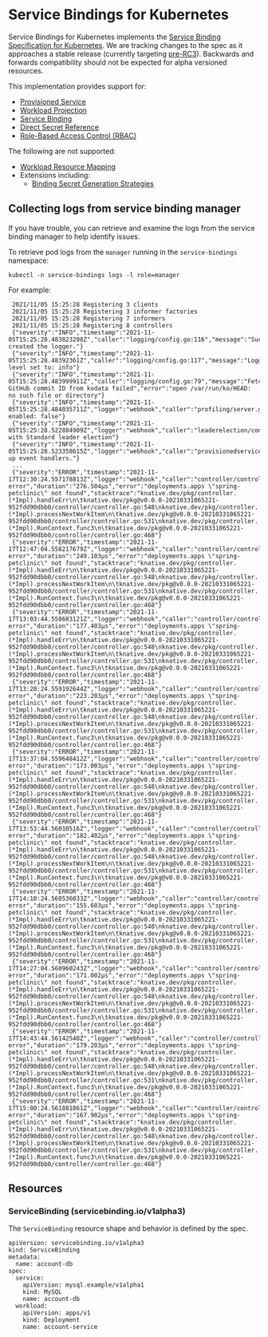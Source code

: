 # Service Bindings for Kubernetes

Service Bindings for Kubernetes implements the [Service Binding Specification for Kubernetes](https://github.com/k8s-service-bindings/spec). We are tracking changes to the spec as it approaches a stable release (currently targeting [pre-RC3](https://github.com/k8s-service-bindings/spec/tree/12a9f2e376c50f051cc9aa913443bdecb0a24a01)). Backwards and forwards compatibility should not be expected for alpha versioned resources.

This implementation provides support for:

- [Provisioned Service](https://github.com/k8s-service-bindings/spec/tree/12a9f2e376c50f051cc9aa913443bdecb0a24a01#provisioned-service)
- [Workload Projection](https://github.com/k8s-service-bindings/spec/tree/12a9f2e376c50f051cc9aa913443bdecb0a24a01#workload-projection)
- [Service Binding](https://github.com/k8s-service-bindings/spec/tree/12a9f2e376c50f051cc9aa913443bdecb0a24a01#service-binding)
- [Direct Secret Reference](https://github.com/k8s-service-bindings/spec/tree/12a9f2e376c50f051cc9aa913443bdecb0a24a01#direct-secret-reference)
- [Role-Based Access Control (RBAC)](https://github.com/k8s-service-bindings/spec/tree/12a9f2e376c50f051cc9aa913443bdecb0a24a01#role-based-access-control-rbac)

The following are not supported:

- [Workload Resource Mapping](https://github.com/k8s-service-bindings/spec/tree/12a9f2e376c50f051cc9aa913443bdecb0a24a01#workload-resource-mapping)
- Extensions including:
  - [Binding Secret Generation Strategies](https://github.com/k8s-service-bindings/spec/tree/12a9f2e376c50f051cc9aa913443bdecb0a24a01#binding-secret-generation-strategies)

## Collecting logs from service binding manager

If you have trouble, you can retrieve and examine the logs from the service binding manager to help identify issues.

To retrieve pod logs from the `manager` running in the `service-bindings` namespace:

  ```
  kubectl -n service-bindings logs -l role=manager
  ```

For example:

   ```
    2021/11/05 15:25:28 Registering 3 clients
    2021/11/05 15:25:28 Registering 3 informer factories
    2021/11/05 15:25:28 Registering 7 informers
    2021/11/05 15:25:28 Registering 8 controllers
    {"severity":"INFO","timestamp":"2021-11-05T15:25:28.483823208Z","caller":"logging/config.go:116","message":"Successfully created the logger."}
    {"severity":"INFO","timestamp":"2021-11-05T15:25:28.48392361Z","caller":"logging/config.go:117","message":"Logging level set to: info"}
    {"severity":"INFO","timestamp":"2021-11-05T15:25:28.483999911Z","caller":"logging/config.go:79","message":"Fetch GitHub commit ID from kodata failed","error":"open /var/run/ko/HEAD: no such file or directory"}
    {"severity":"INFO","timestamp":"2021-11-05T15:25:28.484035711Z","logger":"webhook","caller":"profiling/server.go:64","message":"Profiling enabled: false"}
    {"severity":"INFO","timestamp":"2021-11-05T15:25:28.522884909Z","logger":"webhook","caller":"leaderelection/context.go:46","message":"Running with Standard leader election"}
    {"severity":"INFO","timestamp":"2021-11-05T15:25:28.523358615Z","logger":"webhook","caller":"provisionedservice/controller.go:31","message":"Setting up event handlers."}
    ...
    {"severity":"ERROR","timestamp":"2021-11-17T12:30:24.557178813Z","logger":"webhook","caller":"controller/controller.go:548","message":"Reconcile error","duration":"276.504µs","error":"deployments.apps \"spring-petclinic\" not found","stacktrace":"knative.dev/pkg/controller.(*Impl).handleErr\n\tknative.dev/pkg@v0.0.0-20210331065221-952fdd90dbb0/controller/controller.go:548\nknative.dev/pkg/controller.(*Impl).processNextWorkItem\n\tknative.dev/pkg@v0.0.0-20210331065221-952fdd90dbb0/controller/controller.go:531\nknative.dev/pkg/controller.(*Impl).RunContext.func3\n\tknative.dev/pkg@v0.0.0-20210331065221-952fdd90dbb0/controller/controller.go:468"}
    {"severity":"ERROR","timestamp":"2021-11-17T12:47:04.558217679Z","logger":"webhook","caller":"controller/controller.go:548","message":"Reconcile error","duration":"249.103µs","error":"deployments.apps \"spring-petclinic\" not found","stacktrace":"knative.dev/pkg/controller.(*Impl).handleErr\n\tknative.dev/pkg@v0.0.0-20210331065221-952fdd90dbb0/controller/controller.go:548\nknative.dev/pkg/controller.(*Impl).processNextWorkItem\n\tknative.dev/pkg@v0.0.0-20210331065221-952fdd90dbb0/controller/controller.go:531\nknative.dev/pkg/controller.(*Impl).RunContext.func3\n\tknative.dev/pkg@v0.0.0-20210331065221-952fdd90dbb0/controller/controller.go:468"}
    {"severity":"ERROR","timestamp":"2021-11-17T13:03:44.558683121Z","logger":"webhook","caller":"controller/controller.go:548","message":"Reconcile error","duration":"177.403µs","error":"deployments.apps \"spring-petclinic\" not found","stacktrace":"knative.dev/pkg/controller.(*Impl).handleErr\n\tknative.dev/pkg@v0.0.0-20210331065221-952fdd90dbb0/controller/controller.go:548\nknative.dev/pkg/controller.(*Impl).processNextWorkItem\n\tknative.dev/pkg@v0.0.0-20210331065221-952fdd90dbb0/controller/controller.go:531\nknative.dev/pkg/controller.(*Impl).RunContext.func3\n\tknative.dev/pkg@v0.0.0-20210331065221-952fdd90dbb0/controller/controller.go:468"}
    {"severity":"ERROR","timestamp":"2021-11-17T13:20:24.559192644Z","logger":"webhook","caller":"controller/controller.go:548","message":"Reconcile error","duration":"223.203µs","error":"deployments.apps \"spring-petclinic\" not found","stacktrace":"knative.dev/pkg/controller.(*Impl).handleErr\n\tknative.dev/pkg@v0.0.0-20210331065221-952fdd90dbb0/controller/controller.go:548\nknative.dev/pkg/controller.(*Impl).processNextWorkItem\n\tknative.dev/pkg@v0.0.0-20210331065221-952fdd90dbb0/controller/controller.go:531\nknative.dev/pkg/controller.(*Impl).RunContext.func3\n\tknative.dev/pkg@v0.0.0-20210331065221-952fdd90dbb0/controller/controller.go:468"}
    {"severity":"ERROR","timestamp":"2021-11-17T13:37:04.559648412Z","logger":"webhook","caller":"controller/controller.go:548","message":"Reconcile error","duration":"173.003µs","error":"deployments.apps \"spring-petclinic\" not found","stacktrace":"knative.dev/pkg/controller.(*Impl).handleErr\n\tknative.dev/pkg@v0.0.0-20210331065221-952fdd90dbb0/controller/controller.go:548\nknative.dev/pkg/controller.(*Impl).processNextWorkItem\n\tknative.dev/pkg@v0.0.0-20210331065221-952fdd90dbb0/controller/controller.go:531\nknative.dev/pkg/controller.(*Impl).RunContext.func3\n\tknative.dev/pkg@v0.0.0-20210331065221-952fdd90dbb0/controller/controller.go:468"}
    {"severity":"ERROR","timestamp":"2021-11-17T13:53:44.56010516Z","logger":"webhook","caller":"controller/controller.go:548","message":"Reconcile error","duration":"182.402µs","error":"deployments.apps \"spring-petclinic\" not found","stacktrace":"knative.dev/pkg/controller.(*Impl).handleErr\n\tknative.dev/pkg@v0.0.0-20210331065221-952fdd90dbb0/controller/controller.go:548\nknative.dev/pkg/controller.(*Impl).processNextWorkItem\n\tknative.dev/pkg@v0.0.0-20210331065221-952fdd90dbb0/controller/controller.go:531\nknative.dev/pkg/controller.(*Impl).RunContext.func3\n\tknative.dev/pkg@v0.0.0-20210331065221-952fdd90dbb0/controller/controller.go:468"}
    {"severity":"ERROR","timestamp":"2021-11-17T14:10:24.560536033Z","logger":"webhook","caller":"controller/controller.go:548","message":"Reconcile error","duration":"155.603µs","error":"deployments.apps \"spring-petclinic\" not found","stacktrace":"knative.dev/pkg/controller.(*Impl).handleErr\n\tknative.dev/pkg@v0.0.0-20210331065221-952fdd90dbb0/controller/controller.go:548\nknative.dev/pkg/controller.(*Impl).processNextWorkItem\n\tknative.dev/pkg@v0.0.0-20210331065221-952fdd90dbb0/controller/controller.go:531\nknative.dev/pkg/controller.(*Impl).RunContext.func3\n\tknative.dev/pkg@v0.0.0-20210331065221-952fdd90dbb0/controller/controller.go:468"}
    {"severity":"ERROR","timestamp":"2021-11-17T14:27:04.560960243Z","logger":"webhook","caller":"controller/controller.go:548","message":"Reconcile error","duration":"171.002µs","error":"deployments.apps \"spring-petclinic\" not found","stacktrace":"knative.dev/pkg/controller.(*Impl).handleErr\n\tknative.dev/pkg@v0.0.0-20210331065221-952fdd90dbb0/controller/controller.go:548\nknative.dev/pkg/controller.(*Impl).processNextWorkItem\n\tknative.dev/pkg@v0.0.0-20210331065221-952fdd90dbb0/controller/controller.go:531\nknative.dev/pkg/controller.(*Impl).RunContext.func3\n\tknative.dev/pkg@v0.0.0-20210331065221-952fdd90dbb0/controller/controller.go:468"}
    {"severity":"ERROR","timestamp":"2021-11-17T14:43:44.56142548Z","logger":"webhook","caller":"controller/controller.go:548","message":"Reconcile error","duration":"179.203µs","error":"deployments.apps \"spring-petclinic\" not found","stacktrace":"knative.dev/pkg/controller.(*Impl).handleErr\n\tknative.dev/pkg@v0.0.0-20210331065221-952fdd90dbb0/controller/controller.go:548\nknative.dev/pkg/controller.(*Impl).processNextWorkItem\n\tknative.dev/pkg@v0.0.0-20210331065221-952fdd90dbb0/controller/controller.go:531\nknative.dev/pkg/controller.(*Impl).RunContext.func3\n\tknative.dev/pkg@v0.0.0-20210331065221-952fdd90dbb0/controller/controller.go:468"}
    {"severity":"ERROR","timestamp":"2021-11-17T15:00:24.561881861Z","logger":"webhook","caller":"controller/controller.go:548","message":"Reconcile error","duration":"167.902µs","error":"deployments.apps \"spring-petclinic\" not found","stacktrace":"knative.dev/pkg/controller.(*Impl).handleErr\n\tknative.dev/pkg@v0.0.0-20210331065221-952fdd90dbb0/controller/controller.go:548\nknative.dev/pkg/controller.(*Impl).processNextWorkItem\n\tknative.dev/pkg@v0.0.0-20210331065221-952fdd90dbb0/controller/controller.go:531\nknative.dev/pkg/controller.(*Impl).RunContext.func3\n\tknative.dev/pkg@v0.0.0-20210331065221-952fdd90dbb0/controller/controller.go:468"}
   ```

## Resources

### ServiceBinding (servicebinding.io/v1alpha3)

The `ServiceBinding` resource shape and behavior is defined by the spec.

```
apiVersion: servicebinding.io/v1alpha3
kind: ServiceBinding
metadata:
  name: account-db
spec:
  service:
    apiVersion: mysql.example/v1alpha1
    kind: MySQL
    name: account-db
  workload:
    apiVersion: apps/v1
    kind: Deployment
    name: account-service
```
